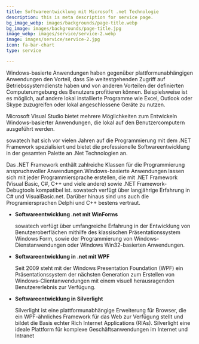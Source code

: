 ```yaml
---
title: Softwareentwicklung mit Microsoft .net Technologie
description: this is meta description for service page.
bg_image_webp: images/backgrounds/page-title.webp
bg_image: images/backgrounds/page-title.jpg
image_webp: images/service/service-2.webp
image: images/service/service-2.jpg
icon: fa-bar-chart
type: service

---
```

Windows-basierte Anwendungen haben gegenüber plattformunabhängigen Anwendungen den Vorteil, dass Sie weitestgehenden Zugriff auf Betriebssystemdienste haben und von anderen Vorteilen der definierten Computerumgebung des Benutzers profitieren können. Beispielsweise ist es möglich, auf andere lokal installierte Programme wie Excel, Outlook oder Skype zuzugreifen oder lokal angeschlossene Geräte zu nutzen.

Microsoft Visual Studio bietet mehrere Möglichkeiten zum Entwickeln Windows-basierter Anwendungen, die lokal auf den Benutzercomputern ausgeführt werden.

sowatech hat sich vor vielen Jahren auf die Programmierung mit dem .NET Framework spezialisiert und bietet die professionelle Softwareentwicklung in der gesamten Palette an .Net Technologien an.

Das .NET Framework enthält zahlreiche Klassen für die Programmierung anspruchsvoller Anwendungen.Windows-basierte Anwendungen lassen sich mit jeder Programmiersprache erstellen, die mit .NET Framework (Visual Basic, C#, C++ und viele andere) sowie .NET Framework-Debugtools kompatibel ist. sowatech verfügt über langjährige Erfahrung in C# und VisualBasic.net. Darüber hinaus sind uns auch die Programiersprachen Delphi und C++ bestens vertraut.

* **Softwareentwicklung .net mit WinForms**

  sowatech verfügt über umfangreiche Erfahrung in der Entwicklung von Benutzeroberflächen mithilfe des klassischen Präsentationssystem Windows Form, sowie der Programmierung von Windows-Dienstanwendungen oder Windows Win32-basierten Anwendungen.
* **Softwareentwicklung in .net mit WPF**

  Seit 2009 steht mit der Windows Presentation Foundation (WPF) ein Präsentationssystem der nächsten Generation zum Erstellen von Windows-Clientanwendungen mit einem visuell herausragenden Benutzererlebnis zur Verfügung.


* **Softwareentwicklung in Silverlight**

  Silverlight ist eine plattformunabhängige Erweiterung für Browser, die ein WPF-ähnliches Framework für das Web zur Verfügung stellt und bildet die Basis echter Rich Internet Applications (RIAs). Silverlight eine ideale Plattform für komplexe Geschäftsanwendungen im Internet und Intranet